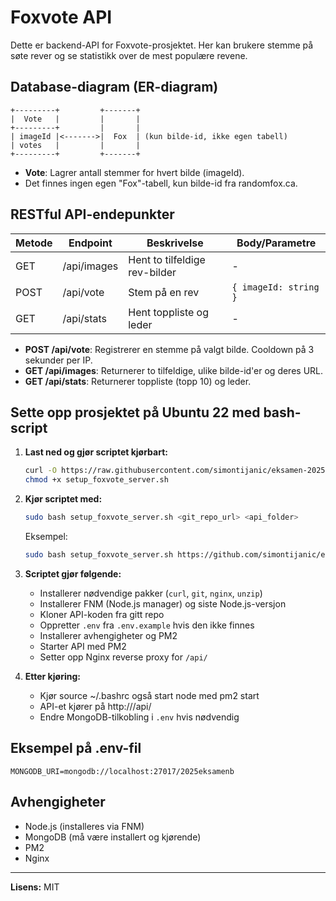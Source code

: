 # Foxvote API

Dette er backend-API for Foxvote-prosjektet. Her kan brukere stemme på søte rever og se statistikk over de mest populære revene.

## Database-diagram (ER-diagram)

```
+---------+         +-------+
|  Vote   |         |       |
+---------+         |       |
| imageId |<------->|  Fox  | (kun bilde-id, ikke egen tabell)
| votes   |         |       |
+---------+         +-------+
```

- **Vote**: Lagrer antall stemmer for hvert bilde (imageId).
- Det finnes ingen egen "Fox"-tabell, kun bilde-id fra randomfox.ca.

## RESTful API-endepunkter

| Metode | Endpoint      | Beskrivelse                        | Body/Parametre         |
|--------|--------------|-------------------------------------|------------------------|
| GET    | /api/images  | Hent to tilfeldige rev-bilder       | -                      |
| POST   | /api/vote    | Stem på en rev                      | `{ imageId: string }`  |
| GET    | /api/stats   | Hent toppliste og leder             | -                      |

- **POST /api/vote**: Registrerer en stemme på valgt bilde. Cooldown på 3 sekunder per IP.
- **GET /api/images**: Returnerer to tilfeldige, ulike bilde-id'er og deres URL.
- **GET /api/stats**: Returnerer toppliste (topp 10) og leder.

## Sette opp prosjektet på Ubuntu 22 med bash-script

1. **Last ned og gjør scriptet kjørbart:**
   ```bash
   curl -O https://raw.githubusercontent.com/simontijanic/eksamen-2025-api/main/setup_foxvote_server.sh
   chmod +x setup_foxvote_server.sh
   ```
2. **Kjør scriptet med:**
   ```bash
   sudo bash setup_foxvote_server.sh <git_repo_url> <api_folder>
   ```
   Eksempel:
   ```bash
   sudo bash setup_foxvote_server.sh https://github.com/simontijanic/eksamen-2025-api.git /home/ubuntu/foxvote-api
   ```
3. **Scriptet gjør følgende:**
   - Installerer nødvendige pakker (`curl`, `git`, `nginx`, `unzip`)
   - Installerer FNM (Node.js manager) og siste Node.js-versjon
   - Kloner API-koden fra gitt repo
   - Oppretter `.env` fra `.env.example` hvis den ikke finnes
   - Installerer avhengigheter og PM2
   - Starter API med PM2
   - Setter opp Nginx reverse proxy for `/api/`

4. **Etter kjøring:**
   - Kjør source ~/.bashrc også start node med pm2 start
   - API-et kjører på http://<server-ip>/api/
   - Endre MongoDB-tilkobling i `.env` hvis nødvendig

## Eksempel på .env-fil

```
MONGODB_URI=mongodb://localhost:27017/2025eksamenb
```

## Avhengigheter
- Node.js (installeres via FNM)
- MongoDB (må være installert og kjørende)
- PM2
- Nginx

---

**Lisens:** MIT
